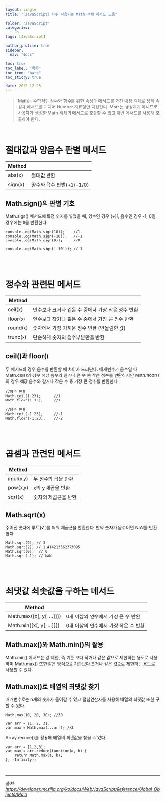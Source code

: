 ```yaml
---
layout: single
title: "[JavaScript] 자주 사용되는 Math 객체 메서드 모음"

folder: "JavaScript"
categories:
  - Js
tags: [JavaScript]

author_profile: true
sidebar:
  nav: "docs"

toc: true
toc_label: "목록"
toc_icon: "bars"
toc_sticky: true

date: 2022-12-23
---
```

> Math는 수학적인 상수와 함수를 위한 속성과 메서드를 가진 내장 객체로 정적 속성과 메서드를 가지며 Number 자료형만 지원한다. Math는 생성자가 아니므로 사용자가 생성한 Math 객체의 메서드로 호출할 수 없고 매번 메서드를 사용해 호출해야 한다.

<br />

# 절대값과 양음수 판별 메서드

|Method||
|--|--|
|abs(x)|절대값 반환|
|sign(x)|양수와 음수 판별(+1/-1/0)|

## Math.sign()의 판별 기호
Math.sign() 메서드에 특정 숫자를 넣었을 때, 양수인 경우 (+)1, 음수인 경우 -1, 0일 경우에는 0을 반환한다.

```
console.log(Math.sign(10));    //1
console.log(Math.sign(-10));   //-1
console.log(Math.sign(0));     //0

console.log(Math.sign('-10')); //-1
```


<br /><br />

# 정수와 관련된 메서드

|Method||
|--|--|
|ceil(x)|인수보다 크거나 같은 수 중에서 가장 작은 정수 반환|
|floor(x)|인수보다 작거나 같은 수 중에서 가장 큰 정수 반환|
|round(x)|숫자에서 가장 가까운 정수 반환 (반올림한 값)|
|trunc(x)|단순하게 숫자의 정수부분만을 반환|

## ceil()과 floor()
두 메서드의 경우 음수를 반환할 때 차이가 드러난다.
매개변수가 음수일 때 Math.ceil()의 경우 해당 음수와 같거나 큰 수 중 작은 정수를 반환하지만 Math.floor()의 경우 해당 음수와 같거나 작은 수 중 가장 큰 정수를 반환한다.

```
//양수 반환
Math.ceil(1.23);      //1
Math.floor(1.23);     //1

//음수 반환
Math.ceil(-1.23);     //-1
Math.floor(-1.23);    //-2
```

<br /><br />

# 곱셈과 관련된 메서드

|Method||
|--|--|
|imul(x,y)|두 정수의 곱을 반환|
|pow(x,y)|x의 y 제곱을 반환|
|sqrt(x)|숫자의 제곱근을 반환|

## Math.sqrt(x)
주어진 숫자에 루트(√ )를 씌워 제곱근을 반환한다. 만약 숫자가 음수이면 NaN를 반환한다.

```
Math.sqrt(9); // 3
Math.sqrt(2); // 1.414213562373095
Math.sqrt(0);  // 0
Math.sqrt(-1); // NaN
```

<br /><br />

# 최댓값 최솟값을 구하는 메서드

|Method||
|--|--|
|Math.max([x[, y[, …]]])|0개 이상의 인수에서 가장 큰 수 반환|
|Math.min([x[, y[, …]]])|0개 이상의 인수에서 가장 작은 수 반환|

## Math.max()와 Math.min()의 활용
Math.min() 메서드는 값 제한, 즉 기준 보다 작거나 같은 값으로 제한하는 용도로 사용하며 Math.max() 또한 같은 방식으로 기준보다 크거나 같은 값으로 제한하는 용도로 사용할 수 있다.

## Math.max()로 배열의 최댓값 찾기
매개변수로는 n개의 숫자가 들어갈 수 있고 펼침연산자를 사용해 배열의 최댓값 또한 구할 수 있다.

```
Math.max(10, 20, 30); //30

var arr = [1, 2, 3];
var max = Math.max(...arr); //3
```

Array.reduce()를 활용해 배열의 최댓값을 찾을 수 있다.
```
var arr = [1,2,3];
var max = arr.reduce(function(a, b) {
    return Math.max(a, b);
}, -Infinity);
```

<br />


---
_출처: https://developer.mozilla.org/ko/docs/Web/JavaScript/Reference/Global_Objects/Math_
